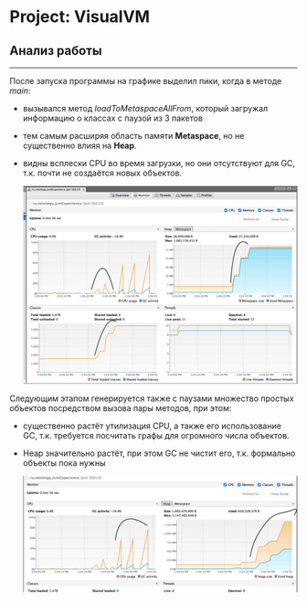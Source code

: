 # Project: VisualVM

## Анализ работы

***

После запуска программы на графике выделил пики, когда в методе *main*:

* вызывался метод *loadToMetaspaceAllFrom*, который загружал информацию о классах с паузой из 3 пакетов
* тем самым расширяя область памяти **Metaspace**, но не существенно влияя на **Heap**.
* видны всплески CPU во время загрузки, но они отсутствуют для GC, т.к. почти не создаётся новых объектов.

  ![Metaspace analysis](meta.png)

Следующим этапом генерируется также с паузами множество простых объектов посредством вызова пары методов, при этом:

* существенно растёт утилизация CPU, а также его использование GC, т.к. требуется посчитать графы для огромного числа объектов.
* Heap значительно растёт, при этом GC не чистит его, т.к. формально объекты пока нужны

  ![Heap analysis](heap.png)